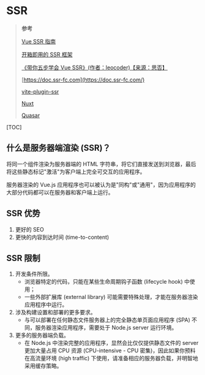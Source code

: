 <!--
 * @Author: yaohebin
 * @Date: 2021-06-24 11:43:01
 * @LastEditTime: 2023-11-26 16:12:38
 * @LastEditors: yaohebin
 * @Description: SSR
-->

# SSR

> **参考**
>
> [Vue SSR 指南](https://v2.ssr.vuejs.org/zh/)
>
> [开箱即用的 SSR 框架](https://doc.ssr-fc.com/)
>
> [《带你五步学会 Vue SSR》(作者：leocoder)【来源：思否】](https://segmentfault.com/a/1190000016637877)
>
> [https://doc.ssr-fc.com](https://doc.ssr-fc.com/)
>
> [vite-plugin-ssr](https://cn.vite-plugin-ssr.com/)
>
> [Nuxt](https://nuxt.com.cn/)
>
> [Quasar](https://quasar.dev/)

[TOC]

## 什么是服务器端渲染 (SSR)？

将同一个组件渲染为服务器端的 HTML 字符串，将它们直接发送到浏览器，最后将这些静态标记"激活"为客户端上完全可交互的应用程序。

服务器渲染的 Vue.js 应用程序也可以被认为是"同构"或"通用"，因为应用程序的大部分代码都可以在服务器和客户端上运行。

## SSR 优势

1. 更好的 SEO
2. 更快的内容到达时间 (time-to-content)

## SSR 限制

1. 开发条件所限。
   - 浏览器特定的代码，只能在某些生命周期钩子函数 (lifecycle hook) 中使用；
   - 一些外部扩展库 (external library) 可能需要特殊处理，才能在服务器渲染应用程序中运行。
2. 涉及构建设置和部署的更多要求。
   - 与可以部署在任何静态文件服务器上的完全静态单页面应用程序 (SPA) 不同，服务器渲染应用程序，需要处于 Node.js server 运行环境。
3. 更多的服务器端负载。
   - 在 Node.js 中渲染完整的应用程序，显然会比仅仅提供静态文件的 server 更加大量占用 CPU 资源 (CPU-intensive - CPU 密集)，因此如果你预料在高流量环境 (high traffic) 下使用，请准备相应的服务器负载，并明智地采用缓存策略。
